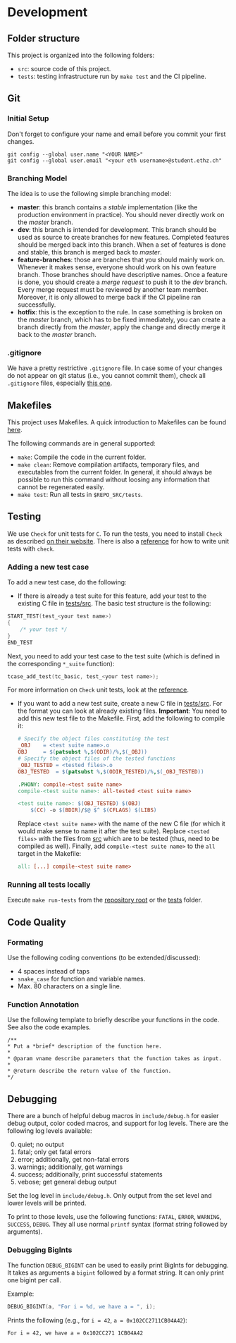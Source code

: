 # Development
## Folder structure
This project is organized into the following folders:
- `src`: source code of this project.
- `tests`: testing infrastructure run by `make test` and the CI pipeline.

## Git
### Initial Setup
Don't forget to configure your name and email before you commit your first changes.
```
git config --global user.name "<YOUR NAME>"
git config --global user.email "<your eth username>@student.ethz.ch"
```

### Branching Model
The idea is to use the following simple branching model:
- **master**: this branch contains a _stable_ implementation (like the production environment in practice). You should never directly work on the _master_ branch.
- **dev**: this branch is intended for development. This branch should be used as source to create branches for new features. Completed features should be merged back into this branch. When a set of features is done and stable, this branch is merged back to _master_.
- **feature-branches**: those are branches that you should mainly work on. Whenever it makes sense, everyone should work on his own feature branch. Those branches should have descriptive names. Once a feature is done, you should create a _merge request_ to push it to the _dev_ branch. Every merge request must be reviewed by another team member. Moreover, it is only allowed to merge back if the CI pipeline ran successfully.
- **hotfix**: this is the exception to the rule. In case something is broken on the _master_ branch, which has to be fixed immediately, you can create a  branch directly from the _master_, apply the change and directly merge it back to the _master_ branch.

### .gitignore
We have a pretty restrictive `.gitignore` file. In case some of your changes do not appear on git status (i.e., you cannot commit them), check all `.gitignore` files, especially [this one](./.gitignore).

## Makefiles
This project uses Makefiles. A quick introduction to Makefiles can be found [here](https://www.cs.colby.edu/maxwell/courses/tutorials/maketutor/).

The following commands are in general supported:
- `make`: Compile the code in the current folder.
- `make clean`: Remove compilation artifacts, temporary files, and executables from the current folder. In general, it should always be possible to run this command without loosing any information that cannot be regenerated easily.
- `make test`: Run all tests in `$REPO_SRC/tests`.

## Testing
We use `Check` for unit tests for `C`. To run the tests, you need to install `Check` as described [on their website](https://libcheck.github.io/check/web/install.html). There is also a [reference](https://libcheck.github.io/check/doc/check_html/index.html) for how to write unit tests with `check`.

### Adding a new test case
To add a new test case, do the following:

- If there is already a test suite for this feature, add your test to the existing C file in [tests/src](tests/src). The basic test structure is the following:
```C
START_TEST(test_<your test name>)
{
    /* your test */
}
END_TEST
```
Next, you need to add your test case to the test suite (which is defined in the corresponding `*_suite` function):
```C
tcase_add_test(tc_basic, test_<your test name>);
```
For more information on `Check` unit tests, look at the [reference](https://libcheck.github.io/check/doc/check_html/index.html).
- If you want to add a new test suite, create a new C file in [tests/src](tests/src). For the format you can look at already existing files.
    **Important**: You need to add this new test file to the Makefile. First, add the following to compile it:
    ```Makefile
    # Specify the object files constituting the test
    _OBJ	= <test suite name>.o
    OBJ 	= $(patsubst %,$(ODIR)/%,$(_OBJ))
    # Specify the object files of the tested functions
    _OBJ_TESTED = <tested files>.o
    OBJ_TESTED 	= $(patsubst %,$(ODIR_TESTED)/%,$(_OBJ_TESTED))

    .PHONY: compile-<test suite name>
    compile-<test suite name>: all-tested <test suite name>

    <test suite name>: $(OBJ_TESTED) $(OBJ)
    	$(CC) -o $(BDIR)/$@ $^ $(CFLAGS) $(LIBS)
    ```
    Replace `<test suite name>` with the name of the new C file (for which it would make sense to name it after the test suite). Replace `<tested files>` with the files from [src](./src) which are to be tested (thus, need to be compiled as well).
    Finally, add `compile-<test suite name>` to the `all` target in the Makefile:
    ```Makefile
    all: [...] compile-<test suite name>
    ```

### Running all tests locally
Execute `make run-tests` from the [repository root](./) or the [tests](./tests) folder.

## Code Quality
### Formating
Use the following coding conventions (to be extended/discussed):
- 4 spaces instead of taps
- `snake_case` for function and variable names.
- Max. 80 characters on a single line.

### Function Annotation
Use the following template to briefly describe your functions in the code. See also the code examples.
```
/**
* Put a *brief* description of the function here.
*
* @param vname describe parameters that the function takes as input.
*
* @return describe the return value of the function.
*/
```

## Debugging
There are a bunch of helpful debug macros in `include/debug.h` for easier debug output, color coded macros, and support for log levels. There are the following log levels available:

0. quiet; no output
1. fatal; only get fatal errors
2. error; additionally, get non-fatal errors
3. warnings; additionally, get warnings
4. success; additionally, print successful statements
5. vebose; get general debug output

Set the log level in `include/debug.h`. Only output from the set level and lower levels will be printed.

To print to those levels, use the following functions: `FATAL`, `ERROR`, `WARNING`, `SUCCESS`, `DEBUG`. They all use normal `printf` syntax (format string followed by arguments).

### Debugging BigInts
The function `DEBUG_BIGINT` can be used to easily print BigInts for debugging. It takes as arguments a `bigint` followed by a format string. It can only print one bigint per call.

Example:
```C
DEBUG_BIGINT(a, "For i = %d, we have a = ", i);
```
Prints the following (e.g., for `i = 42`, `a = 0x102CC2711CB04A42`):
```text
For i = 42, we have a = 0x102CC271 1CB04A42
```
